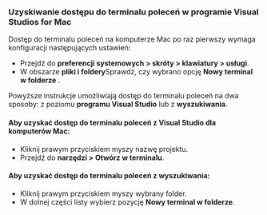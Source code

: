 ### <a name="accessing-a-command-terminal-on-visual-studios-for-mac"></a>Uzyskiwanie dostępu do terminalu poleceń w programie Visual Studios for Mac

Dostęp do terminalu poleceń na komputerze Mac po raz pierwszy wymaga konfiguracji następujących ustawień:

* Przejdź do **preferencji systemowych > skróty > klawiatury > usługi**.
* W obszarze **pliki i foldery**Sprawdź, czy wybrano opcję **Nowy terminal w folderze** .

Powyższe instrukcje umożliwiają dostęp do terminalu poleceń na dwa sposoby: z poziomu **programu Visual Studio** lub z **wyszukiwania**. 

#### <a name="to-access-a-command-terminal-from-visual-studio-for-mac"></a>Aby uzyskać dostęp do terminalu poleceń z Visual Studio dla komputerów Mac:

* Kliknij prawym przyciskiem myszy nazwę projektu.
* Przejdź do **narzędzi > Otwórz w terminalu**.

#### <a name="to-access-a-command-terminal-from-finder"></a>Aby uzyskać dostęp do terminalu poleceń z wyszukiwania:

* Kliknij prawym przyciskiem myszy wybrany folder.
* W dolnej części listy wybierz pozycję **Nowy terminal w folderze**.
